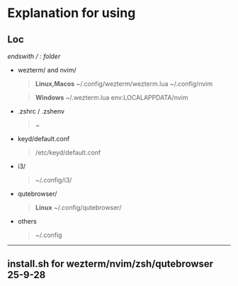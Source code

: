 # Explanation for using

## Loc

_endswith / : folder_

- wezterm/ and nvim/

  > **Linux,Macos**
  > ~/.config/wezterm/wezterm.lua
  > ~/.config/nvim

  > **Windows**
  > ~/.wezterm.lua
  > env:LOCALAPPDATA/nvim

- .zshrc / .zshenv

  > ~

- keyd/default.conf

  > /etc/keyd/default.conf

- i3/

  > ~/.config/i3/

- qutebrowser/

  > **Linux**
  > ~/.config/qutebrowser/

- others
  > ~/.config

---

## install.sh for wezterm/nvim/zsh/qutebrowser 25-9-28
